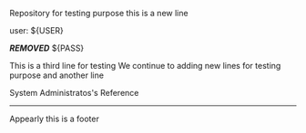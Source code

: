 Repository for testing purpose
this is a new line

user: ${USER}

***REMOVED*** ${PASS}


This is a third line for testing
We continue to adding new lines for testing purpose
and another line


System Administratos's Reference







__________________________
Appearly this is a footer
